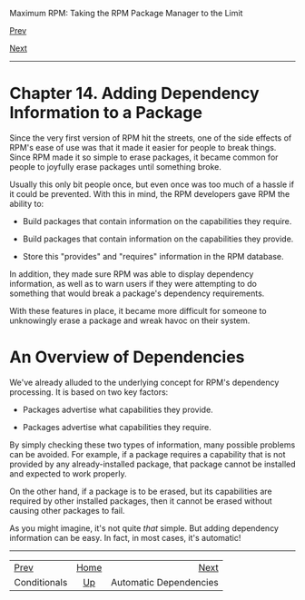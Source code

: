 <div class="NAVHEADER">

Maximum RPM: Taking the RPM Package Manager to the Limit

</div>

[Prev](s1-rpm-inside-conditionals.html)

[Next](s1-rpm-depend-auto-depend.html)

-----

<div class="chapter">

# <span id="ch-rpm-depend"></span>Chapter 14. Adding Dependency Information to a Package

Since the very first version of RPM hit the streets, one of the side
effects of RPM's ease of use was that it made it easier for people to
break things. Since RPM made it so simple to erase packages, it became
common for people to joyfully erase packages until something broke.

Usually this only bit people once, but even once was too much of a
hassle if it could be prevented. With this in mind, the RPM developers
gave RPM the ability to:

  - Build packages that contain information on the capabilities they
    require.

  - Build packages that contain information on the capabilities they
    provide.

  - Store this "provides" and "requires" information in the RPM
    database.

In addition, they made sure RPM was able to display dependency
information, as well as to warn users if they were attempting to do
something that would break a package's dependency requirements.

With these features in place, it became more difficult for someone to
unknowingly erase a package and wreak havoc on their system.

<div class="sect1">

# <span id="s1-rpm-depend-overview">An Overview of Dependencies</span>

We've already alluded to the underlying concept for RPM's dependency
processing. It is based on two key factors:

  - Packages advertise what capabilities they provide.

  - Packages advertise what capabilities they require.

By simply checking these two types of information, many possible
problems can be avoided. For example, if a package requires a capability
that is not provided by any already-installed package, that package
cannot be installed and expected to work properly.

On the other hand, if a package is to be erased, but its capabilities
are required by other installed packages, then it cannot be erased
without causing other packages to fail.

As you might imagine, it's not quite *that* simple. But adding
dependency information can be easy. In fact, in most cases, it's
automatic\!

</div>

</div>

<div class="NAVFOOTER">

-----

|                                         |                    |                                        |
| :-------------------------------------- | :----------------: | -------------------------------------: |
| [Prev](s1-rpm-inside-conditionals.html) | [Home](index.html) | [Next](s1-rpm-depend-auto-depend.html) |
| Conditionals                            |  [Up](p5206.html)  |                 Automatic Dependencies |

</div>
